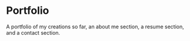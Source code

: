 # Portfolio
A portfolio of my creations so far, an about me section, a resume section, and a contact section.
